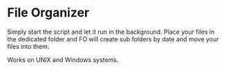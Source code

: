 # File Organizer


Simply start the script and let it run in the background. Place your files in the dedicated folder and FO will create sub folders by date and move your files into them.

Works on UNIX and Windows systems.

